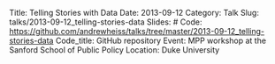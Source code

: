 Title: Telling Stories with Data
Date: 2013-09-12
Category: Talk
Slug: talks/2013-09-12_telling-stories-data
Slides: #
Code: https://github.com/andrewheiss/talks/tree/master/2013-09-12_telling-stories-data
Code_title: GitHub repository
Event: MPP workshop at the Sanford School of Public Policy
Location: Duke University
